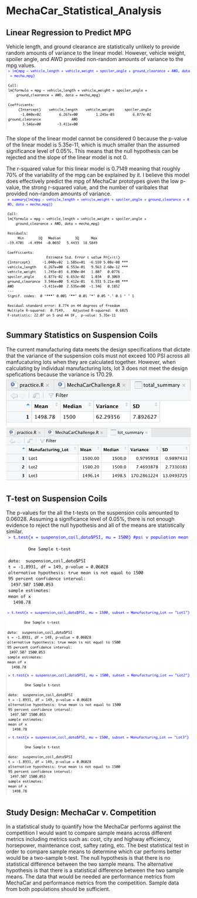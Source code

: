 # MechaCar_Statistical_Analysis

## Linear Regression to Predict MPG 
Vehicle length, and ground clearance are statistically unlikely to provide random amounts of variance to the linear model. However, vehicle weight, spoiler angle, and AWD provided non-random amounts of variance to the mpg values. ![Linear Regression Coefficients](https://github.com/AmairaniR/MechaCar_Statistical_Analysis/blob/main/images/linear_regression.png)

The slope of the linear model cannot be considered 0 because the p-value of the linear model is 5.35e-11, which is much smaller than the assumed significance level of 0.05%. This means that the null hypothesis can be rejected and the slope of the linear model is not 0. 

The r-squared value for this linear model is 0.7149 meaning that roughly 70% of the variability of the mpg can be explained by it. I believe this model does effectively predict the mpg of MechaCar prototypes given the low p-value, the strong r-squared value, and the number of varibales that provided non-random amounts of variance. ![Summary Linear Regression](https://github.com/AmairaniR/MechaCar_Statistical_Analysis/blob/main/images/summary_linear_regression.png)

## Summary Statistics on Suspension Coils
The current manufacturing data meets the design specifications that dictate that the variance of the suspension coils must not exceed 100 PSI across all manfucaturing lots when they are calculated together. However, when calculating by individual manufacturing lots, lot 3 does not meet the design spefications because the variance is 170.29. 
![Total Summary](https://github.com/AmairaniR/MechaCar_Statistical_Analysis/blob/main/images/total_summary.png)
![Lot Summary](https://github.com/AmairaniR/MechaCar_Statistical_Analysis/blob/main/images/lot_summary.png)

## T-test on Suspension Coils 
The p-values for the all the t-tests on the suspension coils amounted to 0.06028. Assuming a significance level of 0.05%, there is not enough evidence to reject the null hypothesis and all of the means are statistically similar.
![PSI v. Population Mean](https://github.com/AmairaniR/MechaCar_Statistical_Analysis/blob/main/images/t_test_psi_v_population.png)
![PSI Lot 1 v Population Mean](https://github.com/AmairaniR/MechaCar_Statistical_Analysis/blob/main/images/t_test_psi_lot1%20_v_poulation.png)
![PSI Lot 2 v Population Mean](https://github.com/AmairaniR/MechaCar_Statistical_Analysis/blob/main/images/t_test_psi_lot2_v_population.png)
![PSI Lot 3 v Population Mean](https://github.com/AmairaniR/MechaCar_Statistical_Analysis/blob/main/images/t_test_psi_lot3_v_population.png)

## Study Design: MechaCar v. Competition
In a statistical study to quantify how the MechaCar performs against the competition I would want to compare sample means across different metrics including metrics such as: cost, city and highway efficiency, horsepower, maintenance cost, saftey rating, etc. The best statistical test in order to compare sample means to determine which car performs better would be a two-sample t-test. The null hypothesis is that there is no statistical difference between the two sample means. The alternative hypothesis is that there is a statistical difference between the two sample means. The data that would be needed are performance metrics from MechaCar and performance metrics from the competition. Sample data from both populations should be sufficient. 
